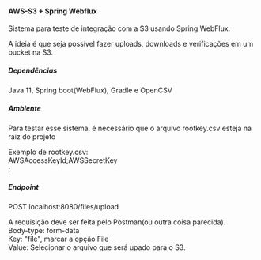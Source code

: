 #### AWS-S3 + Spring Webflux

Sistema para teste de integração com a S3 usando Spring WebFlux.

A ideia é que seja possível fazer uploads, downloads e verificações em um bucket na S3.

##### Dependências
Java 11, Spring boot(WebFlux), Gradle e OpenCSV

##### Ambiente
Para testar esse sistema, é necessário que o arquivo rootkey.csv esteja na raiz do projeto

Exemplo de rootkey.csv:<br>
AWSAccessKeyId;AWSSecretKey<br>
<ACCESS-KEY>;<SECRET-KEY><br>
##### Endpoint
POST localhost:8080/files/upload

A requisição deve ser feita pelo Postman(ou outra coisa parecida). <br>
Body-type: form-data<br>
Key: "file", marcar a opção File<br>
Value: Selecionar o arquivo que será upado para o S3.
 
